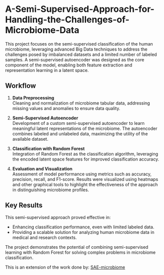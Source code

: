 # A-Semi-Supervised-Approach-for-Handling-the-Challenges-of-Microbiome-Data

This project focuses on the semi-supervised classification of the human microbiome, leveraging advanced Big Data techniques to address the challenges posed by imbalanced datasets and a limited number of labeled samples. A semi-supervised autoencoder was designed as the core component of the model, enabling both feature extraction and representation learning in a latent space.

## Workflow

1. **Data Preprocessing**  
   Cleaning and normalization of microbiome tabular data, addressing missing values and anomalies to ensure data quality.

2. **Semi-Supervised Autoencoder**  
   Development of a custom semi-supervised autoencoder to learn meaningful latent representations of the microbiome. The autoencoder combines labeled and unlabeled data, maximizing the utility of the available dataset.

3. **Classification with Random Forest**  
   Integration of Random Forest as the classification algorithm, leveraging the encoded latent space features for improved classification accuracy.

4. **Evaluation and Visualization**  
   Assessment of model performance using metrics such as accuracy, precision, recall, and F1-score. Results were visualized using heatmaps and other graphical tools to highlight the effectiveness of the approach in distinguishing microbiome profiles.

## Key Results

This semi-supervised approach proved effective in:  
- Enhancing classification performance, even with limited labeled data.  
- Providing a scalable solution for analyzing human microbiome data in medical and research contexts.

The project demonstrates the potential of combining semi-supervised learning with Random Forest for solving complex problems in microbiome classification.


This is an extension of the work done by: [SAE-microbiome](https://github.com/VeronicaButtaro98/SAE-microbiome.git)
